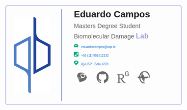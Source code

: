 <head>
  <!-- PAGE INFO -->
  <meta charset="UTF-8" />
  <meta content="text/html" http-equiv="Content-Type" />
  <link rel="shortcut icon" href="https://img.icons8.com/fluency/50/000000/autograph.png" type="image/x-icon" />
  <title>Email Signature</title>
</head>
  <style>
    body {
        font-family: Helvetica, sans-serif;
    }
    .card {
        display: flex;
        border: 3px solid #CACCEB;
        border-radius: 8px;
        width: 550px;
        padding: 10px;
    }
    .icon {
        width: 150px;
        height: 300px;
        margin-right: 20px;
        display: flex;
        justify-content: center;
        align-items: center;
    }
    .icon img {
        max-width: 80%;
        max-height: auto;
    }
    .details {
        flex-grow: 1;
    }
    .title {
        font-size: 30px;
        font-weight: bold;
        margin-bottom: 10px;
    }
    .subtitle {
        font-size: 20px;
        color: #666;
        margin-bottom: 8px;
    }
    .importantsubtitle {
        font-size: 20px;
        color: #666666;
        margin-bottom: 8px;
        text-decoration: none;
    }
    .importantsubtitle  a {
        font-weight: bold;
        font-size: 23px;
        color: #9AA2D8;
        margin-bottom: 8px;
        text-decoration: none;
    }
    .info {
        margin: 10px 0;
    }
    .info img{
        width: 15px;
        height: 15px;
    }
    .info a {
        text-decoration: none;
        color: #0066cc;
        font-size: 10px;
    }
    .social-icons a {
        margin-right: 10px;
    }
    .social-icons img {
        width: 39px;
        height: 39px;
        padding: 7px;
    }
    .divider {
        border-left: 1px solid #214598;
        padding-left: 40px;
    }
  </style>
<body>
  <div class="card">
    <div class="icon"><img src=
    "https://raw.githubusercontent.com/eduardotlc/gmail_signature/e633de430c8eae0a5d1896fde30aa591d5678566/iq_2.svg"></div>
    <div class="details divider">
      <div class="title">
        Eduardo Campos
      </div>
      <div class="subtitle">
        Masters Degree Student
      </div>
      <div class="importantsubtitle">
        Biomolecular Damage <a href=
        "https://www.google.com/url?sa=t&amp;rct=j&amp;q=&amp;esrc=s&amp;source=web&amp;cd=&amp;cad=rja&amp;uact=8&amp;ved=2ahUKEwiPgM2zr5WCAxXTDtQKHfiTDlwQFnoECB0QAQ&amp;url=http%3A%2F%2Fwww.iq.usp.br%2Fportaliqusp%2F%3Fq%3Dpt-br%2Fusers%2Fpaolo-di-mascio&amp;usg=AOvVaw3UZ1Mvg_Z03LoMys0FP5uz&amp;opi=89978449">
        Lab</a>
      </div>
      <div class="info">
          <a href="mailto:eduardotcampos@usp.br">
              <img src="mail.svg">
              &middot; eduardotcampos@usp.br
          </a>
      </div>
      <div class="info">
        <a href="tel:+5511951612132">
            <img src="phone-square.svg">
            &middot; +55 (11) 951612132
        </a>
      </div>
      <div class="info">
        <a href= "https://maps.google.com/?q=-23.5653353,%20-46.7258011">
            <img src="map-marker-green.svg">
            &middot; IQ-USP &middot; Sala 1223
        </a>
      </div>
      <div class="social-icons">
        <a href=
        "http://buscatextual.cnpq.br/buscatextual/visualizacv.do"><img src="https://raw.githubusercontent.com/eduardotlc/gmail_signature/e633de430c8eae0a5d1896fde30aa591d5678566/lattesg.svg"></a>
        <a href="https://github.com/eduardotlc"><img src=
        "https://raw.githubusercontent.com/eduardotlc/gmail_signature/e633de430c8eae0a5d1896fde30aa591d5678566/githubg.svg"></a>
        <a href=
        "https://www.researchgate.net/profile/Eduardo-Campos-23"><img src="https://raw.githubusercontent.com/eduardotlc/gmail_signature/e633de430c8eae0a5d1896fde30aa591d5678566/researchgateg.svg"></a>
        <a href="https://redoxoma.iq.usp.br/"><img src="https://raw.githubusercontent.com/eduardotlc/gmail_signature/e633de430c8eae0a5d1896fde30aa591d5678566/redoxomag2.svg"></a>
      </div>
    </div>
  </div>
</body>
</html>
